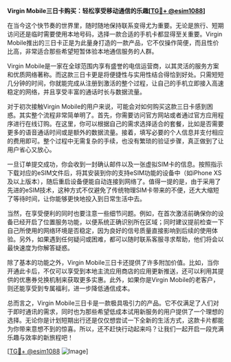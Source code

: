 **Virgin Mobile三日卡购买：轻松享受移动通信的乐趣[[TG💪+ @esim1088](https://t.me/s/esim1088)]**

在当今这个快节奏的世界里，随时随地保持联系变得尤为重要。无论是旅行、短期访问还是临时需要使用本地号码，选择一款合适的手机卡都显得至关重要。Virgin Mobile推出的三日卡正是为此量身打造的一款产品，它不仅操作简便，而且性价比高，非常适合那些希望短暂体验本地通信服务的人群。

Virgin Mobile是一家在全球范围内享有盛誉的电信运营商，以其灵活的服务方案和优质网络著称。而这款三日卡更是将便捷性与实用性结合得恰到好处。只需短短几分钟的时间，你就能完成从注册到激活的整个过程，让自己的手机立即接入高速稳定的网络，并且享受丰富的通话时长与数据流量。

对于初次接触Virgin Mobile的用户来说，可能会对如何购买这款三日卡感到困惑。其实整个流程非常简单明了。首先，你需要访问官方网站或者通过官方应用程序进行在线订购。在这里，你可以根据自己的需求选择适合的套餐，比如是否需要更多的语音通话时间或是额外的数据流量。接着，填写必要的个人信息并支付相应的费用即可。整个过程中无需复杂的手续，也没有繁琐的验证步骤，真正做到了让用户省心又放心。

一旦订单提交成功，你会收到一封确认邮件以及一张虚拟SIM卡的信息。按照指示下载对应的eSIM文件后，将其安装到你的支持eSIM功能的设备中（如iPhone XS及以上版本），随后重启设备便能自动连接到网络了。值得一提的是，由于采用了先进的eSIM技术，这种方式不仅避免了传统物理SIM卡带来的不便，还大大缩短了等待时间，让你能够更快地投入到日常生活中去。

当然，在享受便利的同时也要注意一些细节问题。例如，在首次激活前确保你的设备已经开启了位置服务功能，以便系统正确识别所在区域；同时建议提前检查一下自己所使用的网络环境是否稳定，因为良好的信号质量直接影响到后续的使用体验。另外，如果遇到任何疑问或困难，都可以随时联系客服寻求帮助，他们将会以最快速度为你解答疑惑。

除了基本的功能之外，Virgin Mobile三日卡还提供了许多附加价值。比如，当你开通此卡后，不仅可以享受到本地主流应用商店的应用更新推送，还可以利用其提供的优惠券兑换机制来获取更多实惠。此外，如果你是Virgin Mobile的老客户，则还能享受到专属福利，进一步降低通信成本。

总而言之，Virgin Mobile三日卡是一款极具吸引力的产品。它不仅满足了人们对于即时通讯的需求，同时也为那些希望低成本试用新服务的用户提供了一个理想的选择。无论你是计划短期出行还是仅仅想尝试一下全新的生活方式，这款卡片都能为你带来意想不到的惊喜。所以，还不赶快行动起来吗？让我们一起开启一段充满乐趣与效率的新旅程吧！

[[TG💪+ @esim1088](https://t.me/s/esim1088) ![Image](https://i.postimg.cc/4NQfJmqS/Snipaste-2025-05-13-00-14-12.png)]